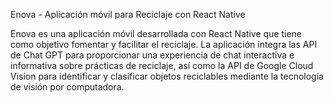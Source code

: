 
Enova - Aplicación móvil para Reciclaje con React Native

Enova es una aplicación móvil desarrollada con React Native que tiene como objetivo fomentar y facilitar el reciclaje. La
aplicación integra las API de Chat GPT para proporcionar una experiencia de chat interactiva e informativa sobre prácticas de reciclaje, 
así como la API de Google Cloud Vision para identificar y clasificar objetos reciclables mediante la tecnología de visión por computadora.
